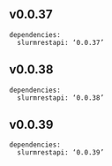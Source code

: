 ## v0.0.37

```shell
dependencies:
  slurmrestapi: ‘0.0.37’
```

## v0.0.38

```shell
dependencies:
  slurmrestapi: ‘0.0.38’
```

## v0.0.39

```shell
dependencies:
  slurmrestapi: ‘0.0.39’
```
